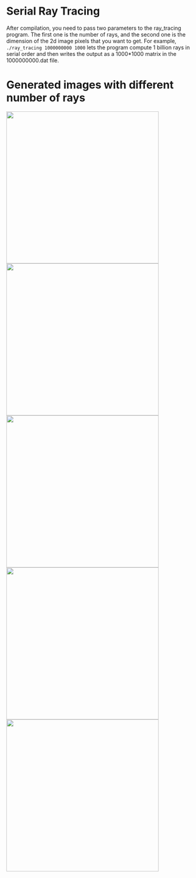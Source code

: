 # Serial Ray Tracing
After compilation, you need to pass two parameters to the ray_tracing program. The first one is the number of rays, and the second one is the dimension of the 2d image pixels that you want to get. For example, ```./ray_tracing 1000000000 1000``` lets the program compute 1 billion rays in serial order and then writes the output as a 1000*1000 matrix in the 1000000000.dat file.
# Generated images with different number of rays
<img src="https://github.com/mpcs51087/project-2-winter-2023-cripispuki/blob/main/Milestone1/1Billion.png" width=400> 
<img src="https://github.com/mpcs51087/project-2-winter-2023-cripispuki/blob/main/Milestone1/1000000.png" width=400>
<img src="https://github.com/mpcs51087/project-2-winter-2023-cripispuki/blob/main/Milestone1/100000.png" width=400>
<img src="https://github.com/mpcs51087/project-2-winter-2023-cripispuki/blob/main/Milestone1/10000.png" width=400>
<img src="https://github.com/mpcs51087/project-2-winter-2023-cripispuki/blob/main/Milestone1/1000.png" width=400>
